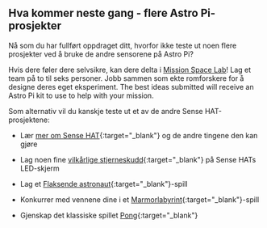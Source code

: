 ## Hva kommer neste gang - flere Astro Pi-prosjekter

Nå som du har fullført oppdraget ditt, hvorfor ikke teste ut noen flere prosjekter ved å bruke de andre sensorene på Astro Pi?

Hvis dere føler dere selvsikre, kan dere delta i [Mission Space Lab](https://astro-pi.org/missions/space-lab/)! Lag et team på to til seks personer. Jobb sammen som ekte romforskere for å designe deres eget eksperiment. The best ideas submitted will receive an Astro Pi kit to use to help with your mission.

Som alternativ vil du kanskje teste ut et av de andre Sense HAT-prosjektene:

+ Lær [mer om Sense HAT](https://projects.raspberrypi.org/no-NO/projects/getting-started-with-the-sense-hat){:target="_blank"} og de andre tingene den kan gjøre

+ Lag noen fine [vilkårlige stjerneskudd](https://projects.raspberrypi.org/no-NO/projects/sense-hat-random-sparkles){:target="_blank"} på Sense HATs LED-skjerm

+ Lag et [Flaksende astronaut](https://projects.raspberrypi.org/no-NO/projects/flappy-astronaut){:target="_blank"}-spill

+ Konkurrer med vennene dine i et [Marmorlabyrint](https://projects.raspberrypi.org/no-NO/projects/sense-hat-marble-maze){:target="_blank"}-spill

+ Gjenskap det klassiske spillet [Pong](https://projects.raspberrypi.org/no-NO/projects/sense-hat-pong){:target="_blank"}
